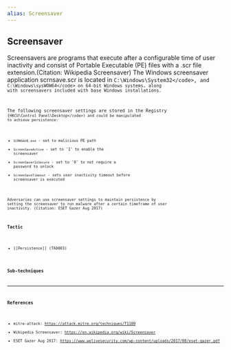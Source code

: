 ```yaml
---
alias: Screensaver
---
```


## Screensaver

Screensavers are programs that execute after a configurable time of user inactivity and consist of Portable Executable (PE) files with a .scr file extension.(Citation: Wikipedia Screensaver) The Windows screensaver application scrnsave.scr is located in <code>C:\Windows\System32\</code>, and <code>C:\Windows\sysWOW64\</code> on 64-bit Windows systems, along with screensavers included with base Windows installations. 

The following screensaver settings are stored in the Registry (<code>HKCU\Control Panel\Desktop\</code>) and could be manipulated to achieve persistence:

* <code>SCRNSAVE.exe</code> - set to malicious PE path
* <code>ScreenSaveActive</code> - set to '1' to enable the screensaver
* <code>ScreenSaverIsSecure</code> - set to '0' to not require a password to unlock
* <code>ScreenSaveTimeout</code> - sets user inactivity timeout before screensaver is executed

Adversaries can use screensaver settings to maintain persistence by setting the screensaver to run malware after a certain timeframe of user inactivity. (Citation: ESET Gazer Aug 2017)


### Tactic

- [[Persistence]] (TA0003)

### Sub-techniques


---
### References

- mitre-attack: https://attack.mitre.org/techniques/T1180
- Wikipedia Screensaver: https://en.wikipedia.org/wiki/Screensaver
- ESET Gazer Aug 2017: https://www.welivesecurity.com/wp-content/uploads/2017/08/eset-gazer.pdf
